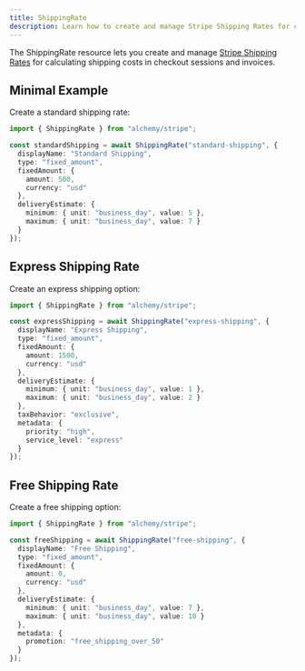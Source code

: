 ```yaml
---
title: ShippingRate
description: Learn how to create and manage Stripe Shipping Rates for checkout and invoices using Alchemy.
---
```



The ShippingRate resource lets you create and manage [Stripe Shipping Rates](https://stripe.com/docs/api/shipping_rates) for calculating shipping costs in checkout sessions and invoices.

## Minimal Example

Create a standard shipping rate:

```ts
import { ShippingRate } from "alchemy/stripe";

const standardShipping = await ShippingRate("standard-shipping", {
  displayName: "Standard Shipping",
  type: "fixed_amount",
  fixedAmount: {
    amount: 500,
    currency: "usd"
  },
  deliveryEstimate: {
    minimum: { unit: "business_day", value: 5 },
    maximum: { unit: "business_day", value: 7 }
  }
});
```

## Express Shipping Rate

Create an express shipping option:

```ts
import { ShippingRate } from "alchemy/stripe";

const expressShipping = await ShippingRate("express-shipping", {
  displayName: "Express Shipping",
  type: "fixed_amount",
  fixedAmount: {
    amount: 1500,
    currency: "usd"
  },
  deliveryEstimate: {
    minimum: { unit: "business_day", value: 1 },
    maximum: { unit: "business_day", value: 2 }
  },
  taxBehavior: "exclusive",
  metadata: {
    priority: "high",
    service_level: "express"
  }
});
```

## Free Shipping Rate

Create a free shipping option:

```ts
import { ShippingRate } from "alchemy/stripe";

const freeShipping = await ShippingRate("free-shipping", {
  displayName: "Free Shipping",
  type: "fixed_amount",
  fixedAmount: {
    amount: 0,
    currency: "usd"
  },
  deliveryEstimate: {
    minimum: { unit: "business_day", value: 7 },
    maximum: { unit: "business_day", value: 10 }
  },
  metadata: {
    promotion: "free_shipping_over_50"
  }
});
```
